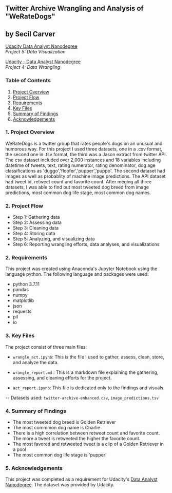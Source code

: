 
## Twitter Archive Wrangling and Analysis of "WeRateDogs"

## by Secil Carver

<a href="https://www.udacity.com/course/data-analyst-nanodegree--nd002">Udacity Data Analyst Nanodegree</a><br>
<em>Project 5: Data Visualization</em>

<a href="https://www.udacity.com/course/data-analyst-nanodegree--nd002">Udacity - Data Analyst Nanodegree</a><br>
<em>Project 4: Data Wrangling</em>

### Table of Contents

1. [Project Overview](#overview)
2. [Project Flow](#projectflow)
3. [Requirements](#requirements)
4. [Key Files](#keyfiles)
5. [Summary of Findings](#findings)
6. [Acknowledgements](#acknowledgements)

<p style = "font-family:georgia,garamond,serif;font-size:16px;font-style:italic;">
    
### 1. Project Overview <a name="overview"></a>

WeRateDogs is a twitter group that rates people's dogs on an unusual and humorous way. For this project I used three datasets, one in a .csv format, the second one in .tsv format, the third was a Jason extract from twitter API. The csv dataset included over 2,000 instances and 18 variables including datetime of tweets, text, rating numerator, rating denominator, dog age classifications as 'duggo','floofer','pupper','puppo'. The second dataset had images as well as probablity of machine image predictions. The API dataset had tweet id, retweet count and favorite count. 
After meging all three datasets, I was able to find out most tweeted dog breed from image predictions, most common dog life stage, most common dog names.


### 2. Project Flow <a name="projectflow"></a>
    
- Step 1: Gathering data
- Step 2: Assessing data
- Step 3: Cleaning data
- Step 4: Storing data
- Step 5: Analyzing, and visualizing data
- Step 6: Reporting wrangling efforts, data analyses, and visualizations


### 2. Requirements <a name="requirements"></a>

This project was created using Anaconda's Jupyter Notebook using the language python. The following language and packages were used:

- python 3.7.11
- pandas 
- numpy 
- matplotlib 
- json
- requests
- pil
- io


### 3. Key Files <a name="keyfiles"></a>

The project consist of three main files: 
- `wrangle_act.ipynb`: 
    This is the file I used to gather, assess, clean, store, and analyze the data.

- `wrangle_report.md` : 
    This is a markdown file explaining the gathering, assessing, and cleaning efforts for the project.

- `act_report.ipynb`: 
    This file is dedicated only to the findings and visuals.
    
-- Datasets used: `twitter-archive-enhanced.csv`, `image_predictions.tsv`

    
### 4. Summary of Findings <a name="findings"></a>

- The most tweeted dog breed is Golden Retriever
- The most commmon dog name is Charlie
- There is a high correlation between retweet count and favorite count. The more a tweet is retweeted the higher the favorite count.
- The most favored and retweeted tweet is a clip of a Golden Retriever in a pool
- The most common dog life stage is 'pupper'
    
    
### 5. Acknowledgements <a name="acknowledgements"></a>
This project was completed as a requirement for Udacity's <a href="https://www.udacity.com/course/data-analyst-nanodegree--nd002">Data Analyst Nanodegree</a>. The dataset was provided by Udacity.
